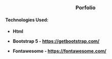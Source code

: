 # <h3 align = "center">Porfolio</h3>

<h4 align="left">Technologies Used:<h4>

- Html 

- Bootstrap 5 - https://getbootstrap.com/

- Fontawesome - https://fontawesome.com/